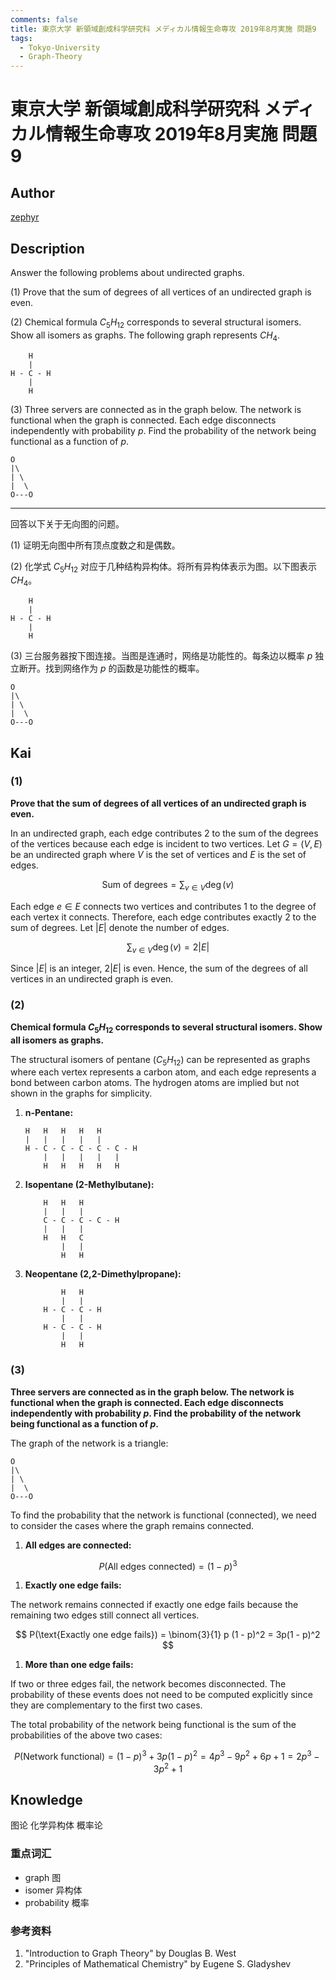```yaml
---
comments: false
title: 東京大学 新領域創成科学研究科 メディカル情報生命専攻 2019年8月実施 問題9
tags:
  - Tokyo-University
  - Graph-Theory
---
```


# 東京大学 新領域創成科学研究科 メディカル情報生命専攻 2019年8月実施 問題9

## **Author**
[zephyr](https://inshi-notes.zephyr-zdz.space/)

## **Description**
Answer the following problems about undirected graphs.

(1) Prove that the sum of degrees of all vertices of an undirected graph is even.

(2) Chemical formula $C_5H_{12}$ corresponds to several structural isomers. Show all isomers as graphs. The following graph represents $CH_4$.

```plaintext
	H
	|
H - C - H
    |
    H
```

(3) Three servers are connected as in the graph below. The network is functional when the graph is connected. Each edge disconnects independently with probability $p$. Find the probability of the network being functional as a function of $p$.

```plaintext
O
|\
| \
|  \
O---O
```

---

回答以下关于无向图的问题。

(1) 证明无向图中所有顶点度数之和是偶数。

(2) 化学式 $C_5H_{12}$ 对应于几种结构异构体。将所有异构体表示为图。以下图表示 $CH_4$。

```plaintext
	H
	|
H - C - H
    |
    H
```

(3) 三台服务器按下图连接。当图是连通时，网络是功能性的。每条边以概率 $p$ 独立断开。找到网络作为 $p$ 的函数是功能性的概率。

```plaintext
O
|\
| \
|  \
O---O
```

## **Kai**
### (1)

**Prove that the sum of degrees of all vertices of an undirected graph is even.**

In an undirected graph, each edge contributes 2 to the sum of the degrees of the vertices because each edge is incident to two vertices. Let $G = (V, E)$ be an undirected graph where $V$ is the set of vertices and $E$ is the set of edges.

$$
\text{Sum of degrees} = \sum_{v \in V} \deg(v)
$$

Each edge $e \in E$ connects two vertices and contributes 1 to the degree of each vertex it connects. Therefore, each edge contributes exactly 2 to the sum of degrees. Let $\left| E \right|$ denote the number of edges.

$$
\sum_{v \in V} \deg(v) = 2 \left| E \right|
$$

Since $\left| E \right|$ is an integer, $2 \left| E \right|$ is even. Hence, the sum of the degrees of all vertices in an undirected graph is even.

### (2)

**Chemical formula $C_5H_{12}$ corresponds to several structural isomers. Show all isomers as graphs.**

The structural isomers of pentane ($C_5H_{12}$) can be represented as graphs where each vertex represents a carbon atom, and each edge represents a bond between carbon atoms. The hydrogen atoms are implied but not shown in the graphs for simplicity.

1. **n-Pentane:**

    ```plaintext
    H   H   H   H   H
    |   |   |   |   |
    H - C - C - C - C - C - H
        |   |   |   |   |
        H   H   H   H   H
    ```

2. **Isopentane (2-Methylbutane):**

    ```plaintext
        H   H   H
        |   |   |
        C - C - C - C - H
        |   |   |
        H   H   C
            |   |
            H   H
    ```

3. **Neopentane (2,2-Dimethylpropane):**

    ```plaintext
            H   H
            |   |
        H - C - C - H
            |   |
        H - C - C - H
            |   |
            H   H
    ```

### (3)

**Three servers are connected as in the graph below. The network is functional when the graph is connected. Each edge disconnects independently with probability $p$. Find the probability of the network being functional as a function of $p$.**

The graph of the network is a triangle:

```plaintext
O
|\
| \
|  \
O---O
```

To find the probability that the network is functional (connected), we need to consider the cases where the graph remains connected.

1. **All edges are connected:**

$$
P(\text{All edges connected}) = (1 - p)^3
$$

1. **Exactly one edge fails:**

The network remains connected if exactly one edge fails because the remaining two edges still connect all vertices.

$$
P(\text{Exactly one edge fails}) = \binom{3}{1} p (1 - p)^2 = 3p(1 - p)^2
$$

1. **More than one edge fails:**

If two or three edges fail, the network becomes disconnected. The probability of these events does not need to be computed explicitly since they are complementary to the first two cases.

The total probability of the network being functional is the sum of the probabilities of the above two cases:

$$
P(\text{Network functional}) = (1 - p)^3 + 3p(1 - p)^2 = 4p^3 - 9 p^2 +6p +1 = 2p^3 - 3p^2 + 1
$$

## **Knowledge**

图论 化学异构体 概率论

### 重点词汇

- graph 图
- isomer 异构体
- probability 概率

### 参考资料

1. "Introduction to Graph Theory" by Douglas B. West
2. "Principles of Mathematical Chemistry" by Eugene S. Gladyshev
